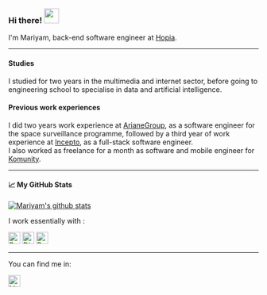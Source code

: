 ### Hi there! <img src="https://raw.githubusercontent.com/MartinHeinz/MartinHeinz/master/wave.gif" width="30px">

I'm Mariyam, back-end software engineer at [Hopia](https://hopia.eu/fr/). 

---

#### Studies
I studied for two years in the multimedia and internet sector, before going to engineering school to specialise in data and artificial intelligence. <br/>

#### Previous work experiences
I did two years work experience at [ArianeGroup](https://www.ariane.group/en/), as a software engineer for the space surveillance programme, followed by a third year of work experience at [Incepto](https://incepto-medical.com/en), as a full-stack software engineer. <br/>
I also worked as freelance for a month as software and mobile engineer for [Komunity](https://komunity.care/).

---

#### &#x1f4c8; My GitHub Stats
[![Mariyam's github stats](https://github-readme-stats.vercel.app/api?username=m-cheicki&theme=dark&custom_title=Mariyam's%20Github%20Stats)](https://github.com/anuraghazra/github-readme-stats)


I work essentially with : 
<div>
  <img alt="Python" height="24px" src="https://cdn.worldvectorlogo.com/logos/python-5.svg" />
  <img alt="Django" height="24px" src="https://cdn.worldvectorlogo.com/logos/django.svg" />
  <img alt="PostgreSQL" height="24px" src="https://cdn.worldvectorlogo.com/logos/postgresql.svg" />
</div>

---

You can find me in: 
<div>
    <a href="https://www.linkedin.com/in/mcheicki/" >
        <img alt="LinkedIn" height="24px" src="https://cdn.worldvectorlogo.com/logos/linkedin-icon-2.svg" />
    </a>
</div>
